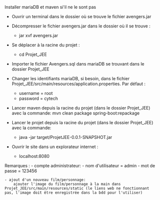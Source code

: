 
Installer mariaDB et maven si'il ne le sont pas

- Ouvrir un terminal dans le dossier où se trouve le fichier avengers.jar

- Décompresser le fichier avengers.jar dans le dossier où il se trouve :
	- jar xvf avengers.jar

- Se déplacer à la racine du projet :
	- cd Projet_JEE

- Importer le fichier Avengers.sql dans mariaDB se trouvant dans le dossier Projet_JEE

- Changer les identifiants mariaDB, si besoin, dans le fichier Projet_JEE/src/main/resources/application.properties. Par défaut :
	- username = root
	- password = cytech

- Lancer maven depuis la racine du projet (dans le dossier Projet_JEE) avec la commande:
	mvn clean package spring-boot:repackage

- Lancer le projet depuis la racine du projet (dans le dossier Projet_JEE) avec la commande:
	- java -jar target/ProjetJEE-0.0.1-SNAPSHOT.jar

- Ouvrir le site dans un explorateur internet :
	- localhost:8080

Remarques :
	- compte administrateur: 
		- nom d'utilisateur = admin
		- mot de passe = 123456

	- ajout d'un nouveau film/personnage:
		ajouter l'image du film/personnage à la main dans Projet_JEE/src/main/resources/static (le liens web ne fonctionnant pas, l'image doit être enregistrée dans la bdd pour l'utiliser)
